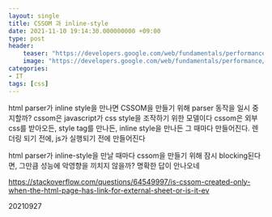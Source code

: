 ```yaml
---
layout: single
title: CSSOM 과 inline-style
date: 2021-11-10 19:14:30.000000000 +09:00
type: post
header:
    teaser: "https://developers.google.com/web/fundamentals/performance/critical-rendering-path/images/full-process.png"
    image: "https://developers.google.com/web/fundamentals/performance/critical-rendering-path/images/full-process.png"
categories:
- IT
tags: [css]
---
```


html parser가 inline style을 만나면 CSSOM을 만들기 위해 parser 동작을 일시 중지할까?
cssom은 javascript가 css style을 조작하기 위한 모델이다
 cssom은 외부 css를 받아오든, style tag를 만나든, inline style을 만나든 그 때마다 만들어진다. 렌더링 되기 전에, js가 실행되기 전에 만들어진다

html parser가 inline-style을 만날 때마다 cssom을 만들기 위해 잠시 blocking된다면, 그만큼 성능에 악영향을 끼치지 않을까?
명확한 답이 안나오네

https://stackoverflow.com/questions/64549997/is-cssom-created-only-when-the-html-page-has-link-for-external-sheet-or-is-it-ev

20210927
